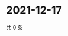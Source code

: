 # 2021-12-17

共 0 条

<!-- BEGIN WEIBO -->
<!-- 最后更新时间 Fri Dec 17 2021 08:15:40 GMT+0800 (China Standard Time) -->

<!-- END WEIBO -->
